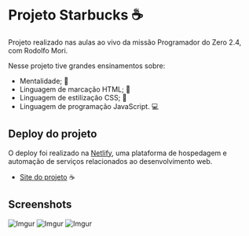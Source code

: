 # Projeto Starbucks ☕

Projeto realizado nas aulas ao vivo da missão Programador do Zero 2.4, com Rodolfo Mori.

Nesse projeto tive grandes ensinamentos sobre:
- Mentalidade; 🧠
- Linguagem de marcação HTML; 🦴
- Linguagem de estilização CSS; 🎨
- Linguagem de programação JavaScript. ‍💻

## Deploy do projeto

O deploy foi realizado na [Netlify](https://www.netlify.com), uma plataforma de hospedagem e automação de serviços relacionados ao desenvolvimento web.

- [Site do projeto](https://micheledarosa-starbucks.netlify.app) ☕

## Screenshots

![Imgur](https://i.imgur.com/AD7eF9k.png)
![Imgur](https://i.imgur.com/uF6TIAi.png)
![Imgur](https://i.imgur.com/GFsGCh5.png)
